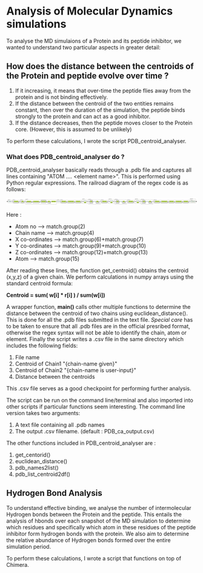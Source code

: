# Analysis of Molecular Dynamics simulations

To analyse the MD simulaions of a Protein and its peptide inhibitor, we wanted to understand two particular aspects in greater detail: 
## How does the distance between the centroids of the Protein and peptide evolve over time ? 
  1. If it increasing, it means that over-time the peptide flies away from the protein and is not binding effectively.
  2. If the distance between the centroid of the two entities remains constant, then over the duration of the simulation, the peptide binds strongly to the protein and can act as a good inhibitor. 
  3. If the distance decreases, then the peptide moves closer to the Protein core. (However, this is assumed to be unlikely) 
  
To perform these calculations, I wrote the script PDB_centroid_analyser. 
 
### What does PDB_centroid_analyser do ?

PDB_centroid_analyser basically reads through a .pdb file and captures all lines containing "ATOM .... \<element name\>". This is performed using Python regular expressions. The railroad diagram of the regex code is as follows: 
  
![Regex Diagram](https://github.com/Anantha-Rao12/Peptides-against-Cerebral-Malaria/blob/master/MD-simulation/MD-results-analysis/regex.svg)


Here : 
 - Atom no -->  match.group(2)
 - Chain name --> match.group(4)
 - X co-ordinates --> match.group(6)+match.group(7)
 - Y co-ordinates --> match.group(9)+match.group(10)
 - Z co-ordinates --> match.group(12)+match.group(13)
 - Atom -->  match.group(15)

After reading these lines, the function get_centroid() obtains the centroid (x,y,z) of a given chain. We perform calculations in numpy arrays using the standard centroid formula: 

   **Centroid = sum( w[i] * r[i] ) / sum(w[i])** 
  
A wrapper function, **main()** calls other multiple functions to determine the distance between the centroid of two chains using euclidean_distance(). This is done for all the .pdb files submitted in the text file. *Special care* has to be taken to ensure that all .pdb files are in the official presribed format, otherwise the regex syntax will not be able to identify the chain, atom or element. Finally the script writes a .csv file in the same directory which includes the following fields:

1. File name 
2. Centroid of Chain1 "{chain-name given}"
3. Centroid of Chain2 "{chain-name is user-input}"
4. Distance between the centroids

This .csv file serves as a good checkpoint for performing further analysis. 

The script can be run on the command line/terminal and also imported into other scripts if particular functions seem interesting. The command line version takes two arguments:
1. A text file containing all .pdb names 
2. The output .csv filename. (default : PDB_ca_output.csv)

The other functions included in PDB_centroid_analyser are : 
1. get_centorid()
2. euclidean_distance()
3. pdb_names2list()
4. pdb_list_centroid2df()

## Hydrogen Bond Analysis

To understand effective binding, we analyse the number of intermolecular Hydrogen bonds between the Protein and the peptide. This entails the analysis of hbonds over each snapshot of the MD simulation to determine which residues and specifically which atom in these residues of the peptide inhibitor form hydrogen bonds with the protein. We also aim to determine the relative abundance of Hydrogen bonds formed over the entire simulation period. 

To perform these calculations, I wrote a script that functions on top of Chimera. 


